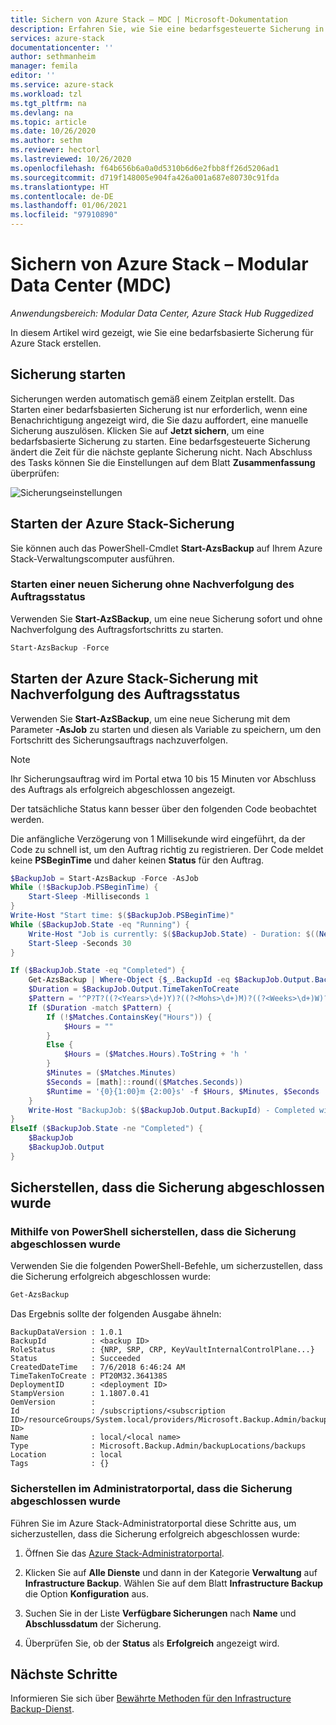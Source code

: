 ```yaml
---
title: Sichern von Azure Stack – MDC | Microsoft-Dokumentation
description: Erfahren Sie, wie Sie eine bedarfsgesteuerte Sicherung in Azure Stack Hub für Modular Data Center (MDC) durchführen.
services: azure-stack
documentationcenter: ''
author: sethmanheim
manager: femila
editor: ''
ms.service: azure-stack
ms.workload: tzl
ms.tgt_pltfrm: na
ms.devlang: na
ms.topic: article
ms.date: 10/26/2020
ms.author: sethm
ms.reviewer: hectorl
ms.lastreviewed: 10/26/2020
ms.openlocfilehash: f64b656b6a0a0d5310b6d6e2fbb8ff26d5206ad1
ms.sourcegitcommit: d719f148005e904fa426a001a687e80730c91fda
ms.translationtype: HT
ms.contentlocale: de-DE
ms.lasthandoff: 01/06/2021
ms.locfileid: "97910890"
---
```

# <a name="back-up-azure-stack---modular-data-center-mdc"></a>Sichern von Azure Stack – Modular Data Center (MDC)

*Anwendungsbereich: Modular Data Center, Azure Stack Hub Ruggedized*

In diesem Artikel wird gezeigt, wie Sie eine bedarfsbasierte Sicherung für Azure Stack erstellen.

## <a name="start-backup"></a>Sicherung starten

Sicherungen werden automatisch gemäß einem Zeitplan erstellt. Das Starten einer bedarfsbasierten Sicherung ist nur erforderlich, wenn eine Benachrichtigung angezeigt wird, die Sie dazu auffordert, eine manuelle Sicherung auszulösen. Klicken Sie auf **Jetzt sichern**, um eine bedarfsbasierte Sicherung zu starten. Eine bedarfsgesteuerte Sicherung ändert die Zeit für die nächste geplante Sicherung nicht. Nach Abschluss des Tasks können Sie die Einstellungen auf dem Blatt **Zusammenfassung** überprüfen:

![Sicherungseinstellungen](media/azure-stack-backup-back-up-azure-stack-tzl/on-demand-backup.png)

## <a name="start-azure-stack-backup"></a>Starten der Azure Stack-Sicherung

Sie können auch das PowerShell-Cmdlet **Start-AzsBackup** auf Ihrem Azure Stack-Verwaltungscomputer ausführen.

### <a name="start-a-new-backup-without-job-progress-tracking"></a>Starten einer neuen Sicherung ohne Nachverfolgung des Auftragsstatus

Verwenden Sie **Start-AzSBackup**, um eine neue Sicherung sofort und ohne Nachverfolgung des Auftragsfortschritts zu starten.

```powershell
Start-AzsBackup -Force
```

## <a name="start-azure-stack-backup-with-job-progress-tracking"></a>Starten der Azure Stack-Sicherung mit Nachverfolgung des Auftragsstatus

Verwenden Sie **Start-AzSBackup**, um eine neue Sicherung mit dem Parameter **-AsJob** zu starten und diesen als Variable zu speichern, um den Fortschritt des Sicherungsauftrags nachzuverfolgen.

> [!NOTE]
> Ihr Sicherungsauftrag wird im Portal etwa 10 bis 15 Minuten vor Abschluss des Auftrags als erfolgreich abgeschlossen angezeigt.
>
> Der tatsächliche Status kann besser über den folgenden Code beobachtet werden.

Die anfängliche Verzögerung von 1 Millisekunde wird eingeführt, da der Code zu schnell ist, um den Auftrag richtig zu registrieren. Der Code meldet keine **PSBeginTime** und daher keinen **Status** für den Auftrag.

```powershell
$BackupJob = Start-AzsBackup -Force -AsJob
While (!$BackupJob.PSBeginTime) {
    Start-Sleep -Milliseconds 1
}
Write-Host "Start time: $($BackupJob.PSBeginTime)"
While ($BackupJob.State -eq "Running") {
    Write-Host "Job is currently: $($BackupJob.State) - Duration: $((New-TimeSpan -Start ($BackupJob.PSBeginTime) -End (Get-Date)).ToString().Split(".")[0])"
    Start-Sleep -Seconds 30
}

If ($BackupJob.State -eq "Completed") {
    Get-AzsBackup | Where-Object {$_.BackupId -eq $BackupJob.Output.BackupId}
    $Duration = $BackupJob.Output.TimeTakenToCreate
    $Pattern = '^P?T?((?<Years>\d+)Y)?((?<Mohs>\d+)M)?((?<Weeks>\d+)W)?((?<Days>\d+)D)?(T((?<Hours>\d+)H)?((?<Minutes>\d+)M)?((?<Seconds>\d*(\.)?\d*)S)?)$'
    If ($Duration -match $Pattern) {
        If (!$Matches.ContainsKey("Hours")) {
            $Hours = ""
        } 
        Else {
            $Hours = ($Matches.Hours).ToString + 'h '
        }
        $Minutes = ($Matches.Minutes)
        $Seconds = [math]::round(($Matches.Seconds))
        $Runtime = '{0}{1:00}m {2:00}s' -f $Hours, $Minutes, $Seconds
    }
    Write-Host "BackupJob: $($BackupJob.Output.BackupId) - Completed with Status: $($BackupJob.Output.Status) - It took: $($Runtime) to run" -ForegroundColor Green
}
ElseIf ($BackupJob.State -ne "Completed") {
    $BackupJob
    $BackupJob.Output
}
```

## <a name="confirm-backup-has-completed"></a>Sicherstellen, dass die Sicherung abgeschlossen wurde

### <a name="confirm-backup-has-completed-using-powershell"></a>Mithilfe von PowerShell sicherstellen, dass die Sicherung abgeschlossen wurde

Verwenden Sie die folgenden PowerShell-Befehle, um sicherzustellen, dass die Sicherung erfolgreich abgeschlossen wurde:

```powershell
Get-AzsBackup
```

Das Ergebnis sollte der folgenden Ausgabe ähneln:

```shell
BackupDataVersion : 1.0.1
BackupId          : <backup ID>
RoleStatus        : {NRP, SRP, CRP, KeyVaultInternalControlPlane...}
Status            : Succeeded
CreatedDateTime   : 7/6/2018 6:46:24 AM
TimeTakenToCreate : PT20M32.364138S
DeploymentID      : <deployment ID>
StampVersion      : 1.1807.0.41
OemVersion        : 
Id                : /subscriptions/<subscription ID>/resourceGroups/System.local/providers/Microsoft.Backup.Admin/backupLocations/local/backups/<backup ID>
Name              : local/<local name>
Type              : Microsoft.Backup.Admin/backupLocations/backups
Location          : local
Tags              : {}
```

### <a name="confirm-backup-has-completed-in-the-administrator-portal"></a>Sicherstellen im Administratorportal, dass die Sicherung abgeschlossen wurde

Führen Sie im Azure Stack-Administratorportal diese Schritte aus, um sicherzustellen, dass die Sicherung erfolgreich abgeschlossen wurde:

1. Öffnen Sie das [Azure Stack-Administratorportal](../../operator/azure-stack-manage-portals.md).

2. Klicken Sie auf **Alle Dienste** und dann in der Kategorie **Verwaltung** auf **Infrastructure Backup**. Wählen Sie auf dem Blatt **Infrastructure Backup** die Option **Konfiguration** aus.

3. Suchen Sie in der Liste **Verfügbare Sicherungen** nach **Name** und **Abschlussdatum** der Sicherung.

4. Überprüfen Sie, ob der **Status** als **Erfolgreich** angezeigt wird.

## <a name="next-steps"></a>Nächste Schritte

Informieren Sie sich über [Bewährte Methoden für den Infrastructure Backup-Dienst](azure-stack-backup-best-practices-tzl.md).
